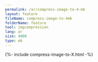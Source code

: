 ```yaml
---
permalink: /ar/compress-image-to-4-mb
layout: feature
fileName: compress-image-to-4mb
folderName: feature
tool: imgcompression
lang: ar
size: 4000
type: mb
---
```


{%- include compress-image-to-X.html -%}
